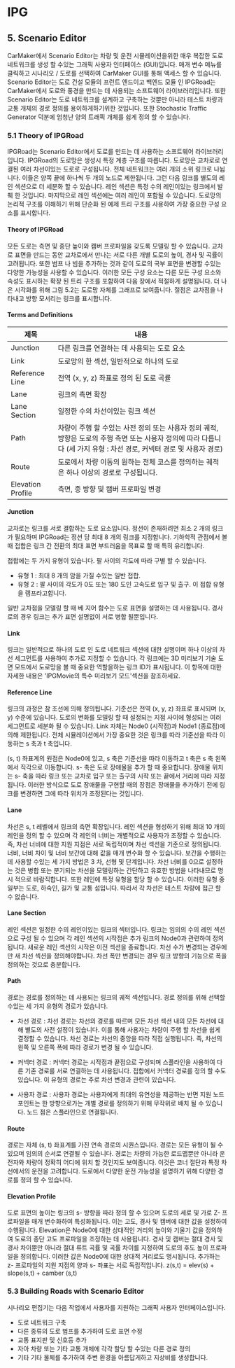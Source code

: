 # IPG
## 5. Scenario Editor
CarMaker에서 Scenario Editor는 차량 및 운전 시뮬레이션을위한 매우 복잡한 도로 네트워크를 생성 할 수있는 그래픽 사용자 인터페이스 (GUI)입니다. 
매개 변수 메뉴를 클릭하고 시나리오 / 도로를 선택하여 CarMaker GUI를 통해 액세스 할 수 있습니다. 
Scenario Editor는 도로 건설 모듈의 프런트 엔드이고 백엔드 모듈 인 IPGRoad는 CarMaker에서 도로와 풍경을 만드는 데 사용되는 소프트웨어 라이브러리입니다. 
또한 Scenario Editor는 도로 네트워크를 설계하고 구축하는 것뿐만 아니라 테스트 차량과 교통 개체의 경로 정의를 용이하게하기위한 것입니다. 
또한 Stochastic Traffic Generator 덕분에 엄청난 양의 트래픽 개체를 쉽게 정의 할 수 있습니다.

### 5.1 Theory of IPGRoad
IPGRoad는 Scenario Editor에서 도로를 만드는 데 사용하는 소프트웨어 라이브러리입니다.
IPGRoad의 도로망은 생성시 특정 계층 구조를 따릅니다.
도로망은 교차로로 연결된 여러 차선이있는 도로로 구성됩니다.
전체 네트워크는 여러 개의 소위 링크로 나뉩니다. 이들은 양쪽 끝에 하나씩 두 개의 노드로 제한됩니다.
그런 다음 링크를 별도의 레인 섹션으로 더 세분화 할 수 있습니다.
레인 섹션은 특정 수의 레인이있는 링크에서 발췌 한 것입니다. 마지막으로 레인 섹션에는 여러 레인이 포함될 수 있습니다.
도로망의 논리적 구조를 이해하기 위해 단순화 된 예제 트리 구조를 사용하여 가장 중요한 구성 요소를 표시합니다.

#### Theory of IPGRoad
모든 도로는 측면 및 종단 높이와 캠버 프로파일을 갖도록 모델링 할 수 있습니다.
교차로 표면을 만드는 동안 교차로에서 만나는 서로 다른 개별 도로의 높이, 경사 및 곡률이 고려됩니다.
또한 범프 나 빔을 추가하는 것과 같이 도로의 국부 표면을 변경할 수있는 다양한 가능성을 사용할 수 있습니다.
이러한 모든 구성 요소는 다른 모든 구성 요소와 속성도 표시하는 확장 된 트리 구조를 포함하여 다음 장에서 적절하게 설명됩니다.
더 나은 시각화를 위해 그림 5.2는 도로망 자체를 그래프로 보여줍니다.
절점은 교차점을 나타내고 방향 모서리는 링크를 표시합니다.


#### Terms and Definitions
|제목|내용|
|------|---|
|Junction|다른 링크를 연결하는 데 사용되는 도로 요소|
|Link|도로망의 한 섹션, 일반적으로 하나의 도로|
|Reference Line|전역 (x, y, z) 좌표로 정의 된 도로 곡률|
|Lane|링크의 측면 확장 |
|Lane Section|일정한 수의 차선이있는 링크 섹션|
|Path|차량이 주행 할 수있는 사전 정의 또는 사용자 정의 궤적, 방향은 도로의 주행 측면 또는 사용자 정의에 따라 다릅니다 (세 가지 유형 : 차선 경로, 커넥터 경로 및 사용자 경로)|
|Route|도로에서 차량 이동의 원하는 전체 코스를 정의하는 궤적은 하나 이상의 경로로 구성됩니다.|
|Elevation Profile|측면, 종 방향 및 캠버 프로파일 변경|

#### Junction
교차로는 링크를 서로 결합하는 도로 요소입니다.
정션이 존재하려면 최소 2 개의 링크가 필요하며 IPGRoad는 정션 당 최대 8 개의 링크를 지정합니다.
기하학적 관점에서 볼 때 접합은 링크 간 전환의 최대 표면 부드러움을 목표로 할 때 특히 유리합니다.

접합에는 두 가지 유형이 있습니다. 팔 사이의 각도에 따라 구별 할 수 있습니다.
+ 유형 1 : 최대 8 개의 암을 가질 수있는 일반 접합.
+ 유형 2 : 팔 사이의 각도가 0도 또는 180 도인 고속도로 입구 및 출구. 이 접합 유형을 램프라고합니다.

일반 교차점을 모델링 할 때 베 지어 함수는 도로 표면을 설명하는 데 사용됩니다.
경사로의 경우 링크는 추가 표면 설명없이 서로 병합 될뿐입니다.

#### Link
링크는 일반적으로 하나의 도로 인 도로 네트워크 섹션에 대한 설명이며 하나 이상의 차선 세그먼트를 사용하여 추가로 지정할 수 있습니다.
각 링크에는 3D 미리보기 기술 도면 모드에서 도로망을 볼 때 중요한 역할을하는 링크 ID가 표시됩니다.
이 항목에 대한 자세한 내용은 'IPGMovie의 특수 미리보기 모드'섹션을 참조하세요.


#### Reference Line
링크의 과정은 참 조선에 의해 정의됩니다.
기준선은 전역 (x, y, z) 좌표로 표시되며 (x, y) 수준에 있습니다.
도로의 변화를 모델링 할 때 설정되는 지점 사이에 형성되는 여러 세그먼트로 세분화 될 수 있습니다.
Link 자체는 Node0 (시작점)과 Node1 (종료점)에 의해 제한됩니다.
전체 시뮬레이션에서 가장 중요한 것은 링크를 따라 기준선을 따라 이동하는 s 축과 t 축입니다.

(s, t) 좌표계의 원점은 Node0에 있고, s 축은 기준선을 따라 이동하고 t 축은 s 축 왼쪽에서 직각으로 이동합니다.
s- 축은 도로 장애물을 추가 할 때 중요합니다.
장애물 위치는 s- 축을 따라 링크 또는 교차로 입구 또는 출구의 시작 또는 끝에서 거리에 따라 지정됩니다.
이러한 방식으로 도로 장애물을 구현할 때의 장점은 장애물을 추가하기 전에 링크를 변경하면 그에 따라 위치가 조정된다는 것입니다.


#### Lane
차선은 s, t 레벨에서 링크의 측면 확장입니다.
레인 섹션을 형성하기 위해 최대 10 개의 레인을 정의 할 수 있으며 각 레인의 너비는 개별적으로 사용자가 조정할 수 있습니다.
즉, 차선 너비에 대한 지원 지점은 서로 독립적이며 차선 섹션을 기준으로 정의됩니다.
너비, 너비 차이 및 너비 보간에 대해 값을 매개 변수화 할 수 있습니다.
보간을 수행하는 데 사용할 수있는 세 가지 방법은 3 차, 선형 및 단계입니다.
차선 너비를 0으로 설정하는 것은 병합 또는 분기되는 차선을 모델링하는 간단하고 유효한 방법을 나타내므로 명시 적으로 바람직합니다.
또한 레인에 특정 유형을 할당 할 수 있습니다.
이러한 유형 중 일부는 도로, 하숙인, 길가 및 교통 섬입니다.
따라서 각 차선은 테스트 차량에 접근 할 수 없습니다.

#### Lane Section
레인 섹션은 일정한 수의 레인이있는 링크의 섹터입니다.
링크는 임의의 수의 레인 섹션으로 구성 될 수 있으며 각 레인 섹션의 시작점은 추가 링크의 Node0과 관련하여 정의됩니다.
새로운 레인 섹션의 시작은 이전 섹션을 종료합니다.
차선 수가 변경되는 경우에만 새 차선 섹션을 정의해야합니다.
차선 폭만 변경되는 경우 링크 방향의 기능으로 폭을 정의하는 것으로 충분합니다.

#### Path
경로는 경로를 정의하는 데 사용되는 링크의 궤적 섹션입니다.
경로 정의를 위해 선택할 수있는 세 가지 유형의 경로가 있습니다.

+ 차선 경로 : 차선 경로는 차선의 경로를 따르며 모든 차선 섹션 내의 모든 차선에 대해 별도의 사전 설정이 있습니다.
이를 통해 사용자는 차량이 주행 할 차선을 쉽게 결정할 수 있습니다.
차선 경로는 차선의 중앙을 따라 직접 실행됩니다. 즉, 차선의 왼쪽 및 오른쪽 폭에 따라 경로가 변경 될 수 있습니다.

+ 커넥터 경로 : 커넥터 경로는 시작점과 끝점으로 구성되며 스플라인을 사용하여 다른 기존 경로를 서로 연결하는 데 사용됩니다.
접합에서 커넥터 경로를 정의 할 수도 있습니다.
이 유형의 경로는 주로 차선 변경과 관련이 있습니다.

+ 사용자 경로 : 사용자 경로는 사용자에게 최대의 유연성을 제공하는 반면 지원 노드 포인트는 한 방향으로가는 개별 경로를 정의하기 위해 무작위로 배치 될 수 있습니다.
노드 점은 스플라인으로 연결됩니다.

#### Route
경로는 자체 (s, t) 좌표계를 가진 연속 경로의 시퀀스입니다.
경로는 모든 유형이 될 수 있으며 임의의 순서로 연결될 수 있습니다.
경로는 차량의 가능한 로드맵뿐만 아니라 운전자와 차량이 정확히 어디에 위치 할 것인지도 보여줍니다.
이것은 코너 절단과 특정 차선에서의 운전을 고려합니다.
도로에서 다양한 운전 가능성을 설명하기 위해 다양한 경로를 정의 할 수 있습니다.

#### Elevation Profile
도로 표면의 높이는 링크의 s- 방향을 따라 정의 할 수 있으며 도로의 세로 및 가로 Z- 프로파일을 매개 변수화하여 특성화됩니다.
이는 고도, 경사 및 캠버에 대한 값을 설정하여 수행됩니다.
Elevation은 Node0에 대한 상대적인 거리의 높이와 기울기 값을 정의하여 도로의 종단 고도 프로파일을 조정하는 데 사용됩니다.
경사 및 캠버는 절대 경사 및 경사 차이뿐만 아니라 절대 류트 곡률 및 곡률 차이를 지정하여 도로의 후도 높이 프로파일을 정의합니다.
이러한 값은 Node0에 대한 상대적 거리로도 명시됩니다.
추가하는 z- 프로파일의 지원 지점의 양과 s- 좌표는 서로 독립적입니다.
z(s,t) = elev(s) + slope(s,t) + camber (s,t)


### 5.3 Building Roads with Scenario Editor
시나리오 편집기는 다음 작업에서 사용자를 지원하는 그래픽 사용자 인터페이스입니다.
+ 도로 네트워크 구축
+ 다른 종류의 도로 범프를 추가하여 도로 표면 수정
+ 교통 표지판 및 신호등 추가
+ 자아 차량 또는 기타 교통 개체에 각각 할당 할 수있는 다른 경로 정의
+ 기타 기타 물체를 추가하여 주변 환경을 아름답게하고 지상비를 생성합니다.









